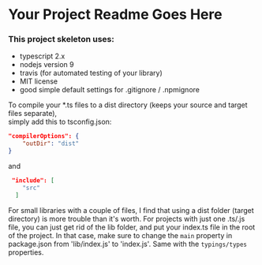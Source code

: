 

# Your Project Readme Goes Here


### This project skeleton uses:

* typescript 2.x
* nodejs version 9
* travis (for automated testing of your library)
* MIT license
* good simple default settings for .gitignore / .npmignore



To compile your *.ts files to a dist directory (keeps your source and target files separate),
<br>
simply add this to tsconfig.json:


```json
"compilerOptions": {
    "outDir": "dist"
}
```

and

```json
 "include": [
    "src"
  ]
```

For small libraries with a couple of files, I find that using a dist folder (target directory) is more trouble
than it's worth. For projects with just one .ts/.js file, you can just get rid of the lib folder, and put your index.ts
file in the root of the project. In that case, make sure to change the `main` property in package.json from 'lib/index.js' to
'index.js'. Same with the `typings/types` properties.